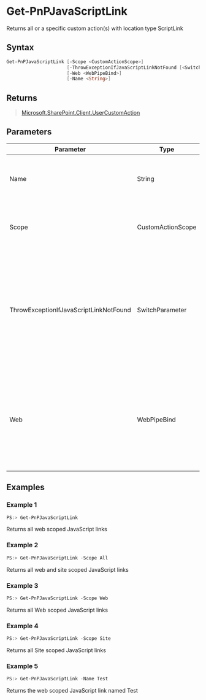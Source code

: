 # Get-PnPJavaScriptLink
Returns all or a specific custom action(s) with location type ScriptLink
## Syntax
```powershell
Get-PnPJavaScriptLink [-Scope <CustomActionScope>]
                      [-ThrowExceptionIfJavaScriptLinkNotFound [<SwitchParameter>]]
                      [-Web <WebPipeBind>]
                      [-Name <String>]
```


## Returns
>[Microsoft.SharePoint.Client.UserCustomAction](https://msdn.microsoft.com/en-us/library/microsoft.sharepoint.client.usercustomaction.aspx)

## Parameters
Parameter|Type|Required|Description
---------|----|--------|-----------
|Name|String|False|Name of the Javascript link. Omit this parameter to retrieve all script links|
|Scope|CustomActionScope|False|Scope of the action, either Web, Site or All to return both, defaults to Web|
|ThrowExceptionIfJavaScriptLinkNotFound|SwitchParameter|False|Switch parameter if an exception should be thrown if the requested JavaScriptLink does not exist (true) or if omitted, nothing will be returned in case the JavaScriptLink does not exist|
|Web|WebPipeBind|False|The GUID, server relative url (i.e. /sites/team1) or web instance of the web to apply the command to. Omit this parameter to use the current web.|
## Examples

### Example 1
```powershell
PS:> Get-PnPJavaScriptLink
```
Returns all web scoped JavaScript links

### Example 2
```powershell
PS:> Get-PnPJavaScriptLink -Scope All
```
Returns all web and site scoped JavaScript links

### Example 3
```powershell
PS:> Get-PnPJavaScriptLink -Scope Web
```
Returns all Web scoped JavaScript links

### Example 4
```powershell
PS:> Get-PnPJavaScriptLink -Scope Site
```
Returns all Site scoped JavaScript links

### Example 5
```powershell
PS:> Get-PnPJavaScriptLink -Name Test
```
Returns the web scoped JavaScript link named Test

